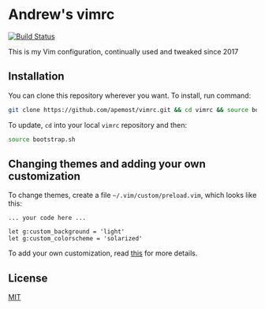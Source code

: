 # Andrew's vimrc

[![Build Status][travis-image]][travis-url]

This is my Vim configuration, continually used and tweaked since 2017

## Installation

You can clone this repository wherever you want. To install, run command:

```bash
git clone https://github.com/apemost/vimrc.git && cd vimrc && source bootstrap.sh
```

To update, `cd` into your local `vimrc` repository and then:

```bash
source bootstrap.sh
```

## Changing themes and adding your own customization

To change themes, create a file `~/.vim/custom/preload.vim`, which looks like this:

```
... your code here ...

let g:custom_background = 'light'
let g:custom_colorscheme = 'solarized'
```

To add your own customization, read [this](.vim/custom/README.md) for more details.

## License

[MIT](LICENSE)

[travis-image]: https://travis-ci.org/apemost/vimrc.svg?branch=master
[travis-url]: https://travis-ci.org/apemost/vimrc
